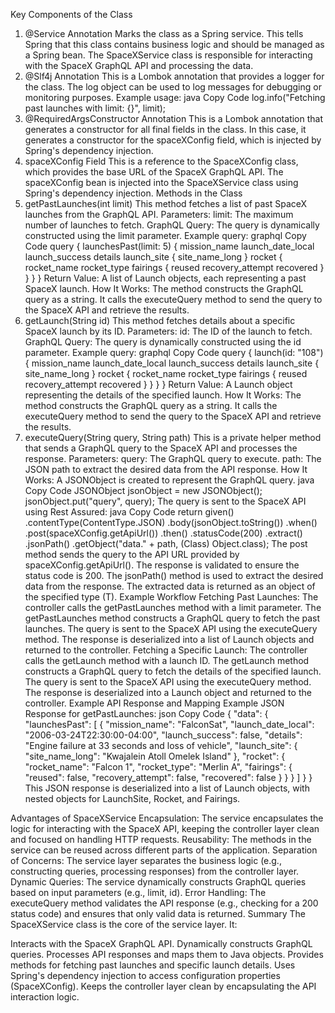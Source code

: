 Key Components of the Class
1. @Service Annotation
   Marks the class as a Spring service.
   This tells Spring that this class contains business logic and should be managed as a Spring bean.
   The SpaceXService class is responsible for interacting with the SpaceX GraphQL API and processing the data.
2. @Slf4j Annotation
   This is a Lombok annotation that provides a logger for the class.
   The log object can be used to log messages for debugging or monitoring purposes.
   Example usage:
   java
   Copy Code
   log.info("Fetching past launches with limit: {}", limit);
3. @RequiredArgsConstructor Annotation
   This is a Lombok annotation that generates a constructor for all final fields in the class.
   In this case, it generates a constructor for the spaceXConfig field, which is injected by Spring's dependency injection.
4. spaceXConfig Field
   This is a reference to the SpaceXConfig class, which provides the base URL of the SpaceX GraphQL API.
   The spaceXConfig bean is injected into the SpaceXService class using Spring's dependency injection.
   Methods in the Class
1. getPastLaunches(int limit)
   This method fetches a list of past SpaceX launches from the GraphQL API.
   Parameters:
   limit: The maximum number of launches to fetch.
   GraphQL Query:
   The query is dynamically constructed using the limit parameter.
   Example query:
   graphql
   Copy Code
   query {
   launchesPast(limit: 5) {
   mission_name
   launch_date_local
   launch_success
   details
   launch_site {
   site_name_long
   }
   rocket {
   rocket_name
   rocket_type
   fairings {
   reused
   recovery_attempt
   recovered
   }
   }
   }
   }
   Return Value:
   A list of Launch objects, each representing a past SpaceX launch.
   How It Works:
   The method constructs the GraphQL query as a string.
   It calls the executeQuery method to send the query to the SpaceX API and retrieve the results.
2. getLaunch(String id)
   This method fetches details about a specific SpaceX launch by its ID.
   Parameters:
   id: The ID of the launch to fetch.
   GraphQL Query:
   The query is dynamically constructed using the id parameter.
   Example query:
   graphql
   Copy Code
   query {
   launch(id: "108") {
   mission_name
   launch_date_local
   launch_success
   details
   launch_site {
   site_name_long
   }
   rocket {
   rocket_name
   rocket_type
   fairings {
   reused
   recovery_attempt
   recovered
   }
   }
   }
   }
   Return Value:
   A Launch object representing the details of the specified launch.
   How It Works:
   The method constructs the GraphQL query as a string.
   It calls the executeQuery method to send the query to the SpaceX API and retrieve the results.
3. executeQuery(String query, String path)
   This is a private helper method that sends a GraphQL query to the SpaceX API and processes the response.
   Parameters:
   query: The GraphQL query to execute.
   path: The JSON path to extract the desired data from the API response.
   How It Works:
   A JSONObject is created to represent the GraphQL query.
   java
   Copy Code
   JSONObject jsonObject = new JSONObject();
   jsonObject.put("query", query);
   The query is sent to the SpaceX API using Rest Assured:
   java
   Copy Code
   return given()
   .contentType(ContentType.JSON)
   .body(jsonObject.toString())
   .when()
   .post(spaceXConfig.getApiUrl())
   .then()
   .statusCode(200)
   .extract()
   .jsonPath()
   .getObject("data." + path, (Class<T>) Object.class);
   The post method sends the query to the API URL provided by spaceXConfig.getApiUrl().
   The response is validated to ensure the status code is 200.
   The jsonPath() method is used to extract the desired data from the response.
   The extracted data is returned as an object of the specified type (T).
   Example Workflow
   Fetching Past Launches:
   The controller calls the getPastLaunches method with a limit parameter.
   The getPastLaunches method constructs a GraphQL query to fetch the past launches.
   The query is sent to the SpaceX API using the executeQuery method.
   The response is deserialized into a list of Launch objects and returned to the controller.
   Fetching a Specific Launch:
   The controller calls the getLaunch method with a launch ID.
   The getLaunch method constructs a GraphQL query to fetch the details of the specified launch.
   The query is sent to the SpaceX API using the executeQuery method.
   The response is deserialized into a Launch object and returned to the controller.
   Example API Response and Mapping
   Example JSON Response for getPastLaunches:
   json
   Copy Code
   {
   "data": {
   "launchesPast": [
   {
   "mission_name": "FalconSat",
   "launch_date_local": "2006-03-24T22:30:00-04:00",
   "launch_success": false,
   "details": "Engine failure at 33 seconds and loss of vehicle",
   "launch_site": {
   "site_name_long": "Kwajalein Atoll Omelek Island"
   },
   "rocket": {
   "rocket_name": "Falcon 1",
   "rocket_type": "Merlin A",
   "fairings": {
   "reused": false,
   "recovery_attempt": false,
   "recovered": false
   }
   }
   }
   ]
   }
   }
   This JSON response is deserialized into a list of Launch objects, with nested objects for LaunchSite, Rocket, and Fairings.

Advantages of SpaceXService
Encapsulation:
The service encapsulates the logic for interacting with the SpaceX API, keeping the controller layer clean and focused on handling HTTP requests.
Reusability:
The methods in the service can be reused across different parts of the application.
Separation of Concerns:
The service layer separates the business logic (e.g., constructing queries, processing responses) from the controller layer.
Dynamic Queries:
The service dynamically constructs GraphQL queries based on input parameters (e.g., limit, id).
Error Handling:
The executeQuery method validates the API response (e.g., checking for a 200 status code) and ensures that only valid data is returned.
Summary
The SpaceXService class is the core of the service layer. It:

Interacts with the SpaceX GraphQL API.
Dynamically constructs GraphQL queries.
Processes API responses and maps them to Java objects.
Provides methods for fetching past launches and specific launch details.
Uses Spring's dependency injection to access configuration properties (SpaceXConfig).
Keeps the controller layer clean by encapsulating the API interaction logic.